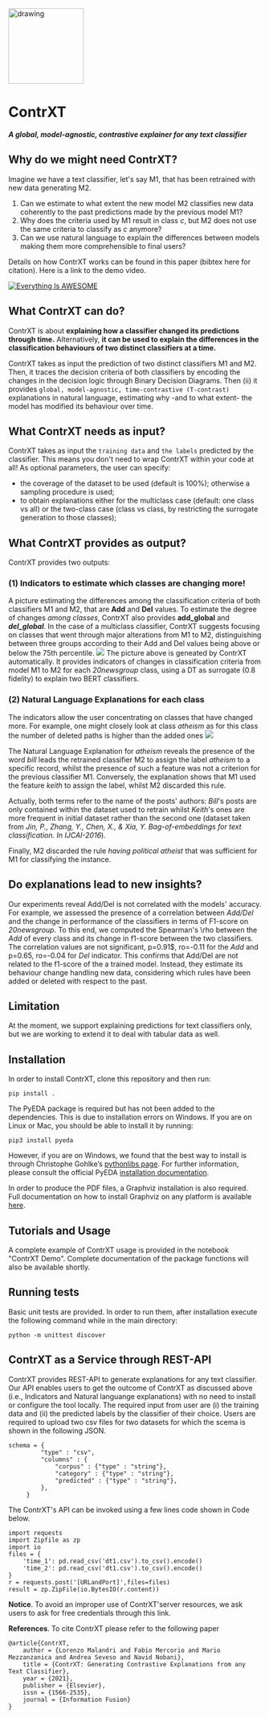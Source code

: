 <img src="https://github.com/Crisp-Unimib/ContrXT/blob/master/contrxt_logo.jpeg" alt="drawing" width="150"/>

# ContrXT
***A global, model-agnostic, contrastive explainer for any text classifier***

## Why do we might need ContrXT?
Imagine we have a text classifier, let's say M1, that has been retrained with new data generating M2.

1. Can we estimate to what extent the new model M2 classifies new data coherently to the past predictions made by the previous model M1?
2. Why does the criteria used by M1 result in class _c_, but M2 does not use the same criteria to classify as _c_ anymore?
3. Can we use natural language to explain the differences between models making them more comprehensible to final users?

Details on how ContrXT works can be found in this paper (bibtex here for citation). Here is a link to the demo video.

[![Everything Is AWESOME](https://img.youtube.com/vi/pwQdinaXmDI/hqdefault.jpg)](https://www.youtube.com/watch?v=pwQdinaXmDI "Everything Is AWESOME")

## What ContrXT can do?

ContrXT is about **explaining how a classifier changed its predictions through time.** Alternatively, **it can be used to explain the differences in the classification behaviours of two distinct classifiers at a time.**

ContrXT takes as input the prediction of two distinct classifiers M1 and M2. Then, it traces the decision criteria of both classifiers by encoding the changes in the decision logic through Binary Decision Diagrams. Then (ii) it provides ``global, model-agnostic, time-contrastive (T-contrast)`` explanations in natural language, estimating why -and to what extent- the model has modified its behaviour over time.

## What ContrXT needs as input?
ContrXT takes as input the ``training data`` and ``the labels`` predicted by the classifier. This means you don't need to wrap ContrXT within your code at all!
As optional parameters, the user can specify:
- the coverage of the dataset to be used (default is 100%); otherwise a sampling procedure is used;
- to obtain explanations either for the multiclass case (default: one class vs all) or the two-class case (class vs class, by restricting the surrogate generation  to those classes);

## What ContrXT provides as output?
ContrXT provides two outputs:
### (1) Indicators to estimate which classes are changing more!
A picture estimating the differences among the classification criteria of both classifiers M1 and M2, that are **Add** and **Del** values. To estimate the degree of changes *among classes*, ContrXT also provides **add_global** and ***del_global***. In the case of a multiclass classifier,  ContrXT suggests focusing on classes that went through major alterations from M1 to M2, distinguishing between three groups according to their Add and Del values being above or below the 75th percentile.
![](https://github.com/Crisp-Unimib/ContrXT/blob/master/img/Add_Del_Magnitude_20N.png)
The picture above is geneated by ContrXT automatically. It provides indicators of changes in classification criteria from model M1 to M2 for each _20newsgroup_ class, using a DT as surrogate (0.8 fidelity) to explain two BERT classifiers.
### (2) Natural Language Explanations for each class
The indicators allow the user concentrating on classes that have changed more. For example, one might closely look at class _atheism_ as for this class the number of deleted paths is higher than the added ones
![](https://github.com/Crisp-Unimib/ContrXT/blob/master/img/alt.atheism.png)

The Natural Language Explanation for _atheism_ reveals the presence of the word _bill_ leads the retrained classifier M2 to assign the label _atheism_ to a specific record, whilst the presence of such a feature was not a criterion for the previous classifier M1.
Conversely, the explanation shows that M1 used the feature _keith_ to assign the label, whilst M2 discarded this rule. 

Actually, both terms refer to the name of the posts' authors: _Bill_'s posts are only contained within the dataset used to retrain whilst _Keith_'s ones are more frequent in initial dataset rather than the second one (dataset taken from _Jin, P., Zhang, Y., Chen, X., & Xia, Y. Bag-of-embeddings for text classification. In IJCAI-2016_).

Finally, M2 discarded the rule _having political atheist_ that was sufficient for M1 for classifying the instance.

## Do explanations lead to new insights?
Our experiments reveal Add/Del is not correlated with the models' accuracy.
For example, we assessed the presence of a correlation between _Add/Del_ and the change in performance of the classifiers in terms of F1-score on _20newsgroup_. To this end, we computed the Spearman's \rho between the _Add_ of every class and its change in f1-score between the two classifiers. 
The correlation values are not significant, p=0.91$, ro=-0.11 for the _Add_ and p=0.65, ro=-0.04 for _Del_ indicator. This confirms that Add/Del are not related to the f1-score of the a trained model. Instead, they estimate its behaviour change handling new data, considering which rules have been added or deleted with respect to the past.

## Limitation
At the moment, we support explaining predictions for text classifiers only, but we are working to extend it to deal with tabular data as well.

## Installation

In order to install ContrXT, clone this repository and then run:

```
pip install .
```

The PyEDA package is required but has not been added to the dependencies.
This is due to installation errors on Windows. If you are on Linux or Mac, you
should be able to install it by running:

```
pip3 install pyeda
```

However, if you are on Windows, we found that the best way to install is through
Christophe Gohlke’s [pythonlibs page](https://www.lfd.uci.edu/~gohlke/pythonlibs/#pyeda).
For further information, please consult the official PyEDA
[installation documentation](https://pyeda.readthedocs.io/en/latest/install.html).

In order to produce the PDF files, a Graphviz installation is also required.
Full documentation on how to install Graphviz on any platform is available
[here](https://graphviz.org/download/).

## Tutorials and Usage

A complete example of ContrXT usage is provided in the notebook "ContrXT Demo".
Complete documentation of the package functions will also be available shortly.

## Running tests

Basic unit tests are provided. In order to run them, after installation execute
the following command while in the main directory:

```
python -m unittest discover
```

## ContrXT as a Service through REST-API
ContrXT provides REST-API to generate explanations for any text classifier.  Our API enables users to get the outcome of ContrXT as discussed above (i.e., Indicators and Natural languange explanations) with no need to install or configure the tool locally. The required input from user are (i) the training data and (ii) the predicted labels by the classifier of their choice. 
Users are required to upload two csv files for two datasets for which the scema is shown in the following JSON.
```
schema = {
         "type" : "csv",
         "columns" : {
             "corpus" : {"type" : "string"},
             "category" : {"type" : "string"},
             "predicted" : {"type" : "string"},
         },
     }
```
The ContrXT's API can be invoked using a few lines code shown in Code below.
```
import requests
import Zipfile as zp
import io
files = {
    'time_1': pd.read_csv('dt1.csv').to_csv().encode()
    'time_2': pd.read_csv('dt1.csv').to_csv().encode()
}
r = requests.post('[URLandPort]',files=files)
result = zp.ZipFile(io.BytesIO(r.content))
```
**Notice**. To avoid an improper use of ContrXT'server resources, we ask users to ask for free credentials through this link. 

**References**.
To cite ContrXT please refer to the following paper 
```
@article{ContrXT,
	author = {Lorenzo Malandri and Fabio Mercorio and Mario Mezzanzanica and Andrea Seveso and Navid Nobani},
	title = {ContrXT: Generating Contrastive Explanations from any Text Classifier},
	year = {2021},
	publisher = {Elsevier},
	issn = {1566-2535},
	journal = {Information Fusion}
}
```
